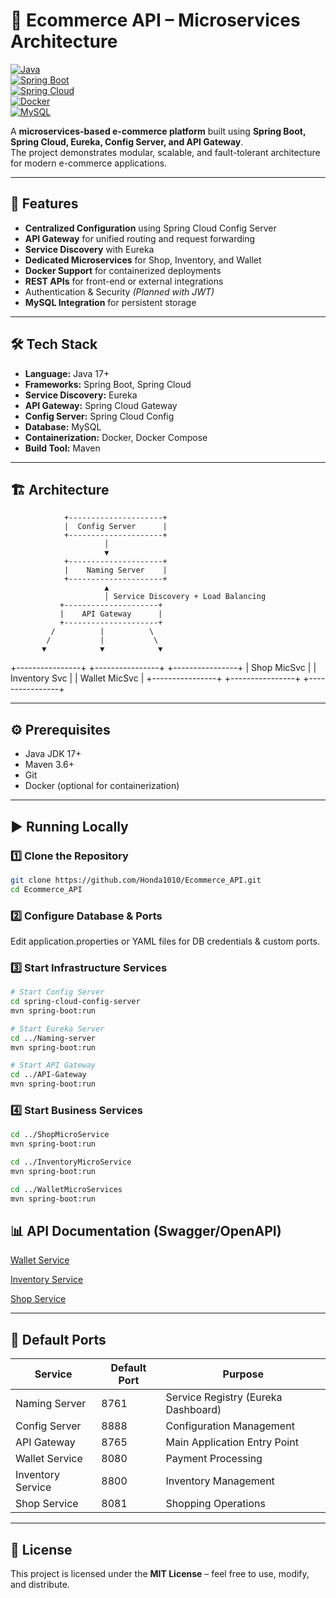 # 🛒 Ecommerce API – Microservices Architecture

[![Java](https://img.shields.io/badge/Java-17-blue?logo=java&logoColor=white)](https://www.oracle.com/java/)  
[![Spring Boot](https://img.shields.io/badge/Spring%20Boot-3.x-brightgreen?logo=springboot&logoColor=white)](https://spring.io/projects/spring-boot)  
[![Spring Cloud](https://img.shields.io/badge/Spring%20Cloud-2023.x-green?logo=spring&logoColor=white)](https://spring.io/projects/spring-cloud)  
[![Docker](https://img.shields.io/badge/Docker-Containerized-blue?logo=docker&logoColor=white)](https://www.docker.com/)  
[![MySQL](https://img.shields.io/badge/MySQL-8.x-blue?logo=mysql&logoColor=white)](https://www.mysql.com/)

A **microservices-based e-commerce platform** built using **Spring Boot, Spring Cloud, Eureka, Config Server, and API Gateway**.  
The project demonstrates modular, scalable, and fault-tolerant architecture for modern e-commerce applications.

---

## 🚀 Features

- **Centralized Configuration** using Spring Cloud Config Server
- **API Gateway** for unified routing and request forwarding
- **Service Discovery** with Eureka
- **Dedicated Microservices** for Shop, Inventory, and Wallet
- **Docker Support** for containerized deployments
- **REST APIs** for front-end or external integrations
- Authentication & Security _(Planned with JWT)_
- **MySQL Integration** for persistent storage

---

## 🛠 Tech Stack

- **Language:** Java 17+
- **Frameworks:** Spring Boot, Spring Cloud
- **Service Discovery:** Eureka
- **API Gateway:** Spring Cloud Gateway
- **Config Server:** Spring Cloud Config
- **Database:** MySQL
- **Containerization:** Docker, Docker Compose
- **Build Tool:** Maven

---

## 🏗️ Architecture

                +---------------------+
                |  Config Server      |
                +---------------------+
                         │
                         ▼
                +---------------------+
                |    Naming Server    |
                +---------------------+
                         ▲
                         │ Service Discovery + Load Balancing
               +---------------------+
               |    API Gateway      |
               +---------------------+
             /          |          \
            /           |           \
           ▼            ▼            ▼

+----------------+ +----------------+ +----------------+
| Shop MicSvc    | |  Inventory Svc | |  Wallet MicSvc |
+----------------+ +----------------+ +----------------+

---

## ⚙️ Prerequisites

- Java JDK 17+
- Maven 3.6+
- Git
- Docker (optional for containerization)

---

## ▶️ Running Locally

### 1️⃣ Clone the Repository

```bash
git clone https://github.com/Honda1010/Ecommerce_API.git
cd Ecommerce_API
```

### 2️⃣ Configure Database & Ports

Edit application.properties or YAML files for DB credentials & custom ports.

### 3️⃣ Start Infrastructure Services

```bash
# Start Config Server
cd spring-cloud-config-server
mvn spring-boot:run

# Start Eureka Server
cd ../Naming-server
mvn spring-boot:run

# Start API Gateway
cd ../API-Gateway
mvn spring-boot:run
```

### 4️⃣ Start Business Services

```bash
cd ../ShopMicroService
mvn spring-boot:run

cd ../InventoryMicroService
mvn spring-boot:run

cd ../WalletMicroServices
mvn spring-boot:run
```

## 📊 API Documentation (Swagger/OpenAPI)

[Wallet Service](http://localhost:8080/swagger-ui/index.html#/)

[Inventory Service](http://localhost:8800/swagger-ui/index.html#/)

[Shop Service](http://localhost:8081/swagger-ui/index.html#/)

---

## 🔌 Default Ports

| Service           | Default Port | Purpose                             |
| ----------------- | ------------ | ----------------------------------- |
| Naming Server     | 8761         | Service Registry (Eureka Dashboard) |
| Config Server     | 8888         | Configuration Management            |
| API Gateway       | 8765         | Main Application Entry Point        |
| Wallet Service    | 8080         | Payment Processing                  |
| Inventory Service | 8800         | Inventory Management                |
| Shop Service      | 8081         | Shopping Operations                 |

---

## 📄 License

This project is licensed under the **MIT License** – feel free to use, modify, and distribute.
